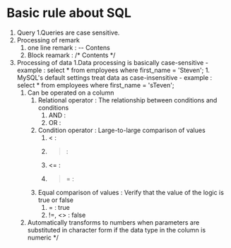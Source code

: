# Basic rule about SQL

1. Query
    1.Queries are case sensitive.
2. Processing of remark
    1. one line remark :    --  Contens
    2. Block reamark   :    /*
                                Contents
                            */
3. Processing of data
    1.Data processing is basically case-sensitive
         - example :
                select
                    *
                from
                    employees
                where
                    first_name = 'Steven';
        1. MySQL's default settings treat data as case-insensitive 
           - example : 
                select
                    *
                from
                    employees
                where
                    first_name = 'sTeven';
    1. Can be operated on a column
        1. Relational operator : The relationship between conditions and conditions
            1. AND :
            2. OR :
        2. Condition operator : Large-to-large comparison of values
            1. < :
            2. > :
            3. <= :
            4. >= :
        3. Equal comparison of values : Verify that the value of the logic is true or false
            1. = : true
            2. !=, <> : false
    2. Automatically transforms to numbers when parameters are substituted in character form if the data type in the column is numeric
*/